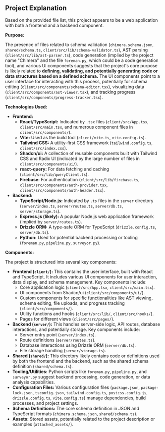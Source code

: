## Project Explanation

Based on the provided file list, this project appears to be a web application with both a frontend and a backend component.

**Purpose:**

The presence of files related to schema validation (`chimera.schema.json`, `shared/schema.ts`, `client/src/lib/schema-validator.ts`), AST parsing (`client/src/lib/ast-parser.ts`), code generation (implied by the project name "Chimera" and the file `foreman.py`, which could be a code generation tool), and various UI components suggests that the project's core purpose is likely related to **defining, validating, and potentially generating code or data structures based on a defined schema.** The UI components point to a user interface for interacting with this process, potentially for schema editing (`client/src/components/schema-editor.tsx`), visualizing data (`client/src/components/ast-viewer.tsx`), and tracking progress (`client/src/components/progress-tracker.tsx`).

**Technologies Used:**

*   **Frontend:**
    *   **React/TypeScript:** Indicated by `.tsx` files (`client/src/App.tsx`, `client/src/main.tsx`, and numerous component files in `client/src/components/`).
    *   **Vite:** Used as the build tool (`client/vite.ts`, `vite.config.ts`).
    *   **Tailwind CSS:** A utility-first CSS framework (`tailwind.config.ts`, `client/src/index.css`).
    *   **Shadcn/ui:** A collection of reusable components built with Tailwind CSS and Radix UI (indicated by the large number of files in `client/src/components/ui/`).
    *   **react-query:** For data fetching and caching (`client/src/lib/queryClient.ts`).
    *   **Firebase:** For authentication (`client/src/lib/firebase.ts`, `client/src/components/auth-provider.tsx`, `client/src/components/auth-header.tsx`).
*   **Backend:**
    *   **TypeScript/Node.js:** Indicated by `.ts` files in the `server` directory (`server/index.ts`, `server/routes.ts`, `server/db.ts`, `server/storage.ts`).
    *   **Express.js (likely):** A popular Node.js web application framework (implied by `server/routes.ts`).
    *   **Drizzle ORM:** A type-safe ORM for TypeScript (`drizzle.config.ts`, `server/db.ts`).
    *   **Python:** Used for potential backend processing or tooling (`foreman.py`, `pipeline.py`, `surveyor.py`).

**Components:**

The project is structured into several key components:

*   **Frontend (`client/`):** This contains the user interface, built with React and TypeScript. It includes various UI components for user interaction, data display, and schema management. Key components include:
    *   Core application logic (`client/src/App.tsx`, `client/src/main.tsx`).
    *   UI components from Shadcn/ui (`client/src/components/ui/`).
    *   Custom components for specific functionalities like AST viewing, schema editing, file uploads, and progress tracking (`client/src/components/`).
    *   Utility functions and hooks (`client/src/lib/`, `client/src/hooks/`).
    *   Pages for different views (`client/src/pages/`).
*   **Backend (`server/`):** This handles server-side logic, API routes, database interactions, and potentially storage. Key components include:
    *   Server entry point (`server/index.ts`).
    *   Route definitions (`server/routes.ts`).
    *   Database interactions using Drizzle ORM (`server/db.ts`).
    *   File storage handling (`server/storage.ts`).
*   **Shared (`shared/`):** This directory likely contains code or definitions used by both the frontend and the backend, such as the shared schema definition (`shared/schema.ts`).
*   **Tooling/Utilities:** Python scripts like `foreman.py`, `pipeline.py`, and `surveyor.py` suggest backend processing, code generation, or data analysis capabilities.
*   **Configuration Files:** Various configuration files (`package.json`, `package-lock.json`, `tsconfig.json`, `tailwind.config.ts`, `postcss.config.js`, `drizzle.config.ts`, `vite.config.ts`) manage dependencies, build processes, and project settings.
*   **Schema Definitions:** The core schema definition in JSON and TypeScript formats (`chimera.schema.json`, `shared/schema.ts`).
*   **Assets:** Stored assets, potentially related to the project description or examples (`attached_assets/`).